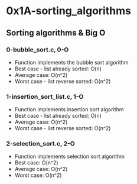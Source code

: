 # 0x1A-sorting_algorithms

## Sorting algorithms & Big O
### 0-bubble_sort.c, 0-O
* Function implements the bubble sort algorithm
* Best case - list already sorted: O(n)
* Average case: O(n^2)
* Worst case - list reverse sorted: O(n^2)

### 1-insertion_sort_list.c, 1-O
* Function implements insertion sort algorithm
* Best case - list already sorted: O(n)
* Average case: O(n^2)
* Worst case - list reverse sorted: O(n^2)

### 2-selection_sort.c, 2-O
* Function implements selection sort algorithm
* Best case: O(n^2)
* Average case: O(n^2)
* Worst case: O(n^2)
